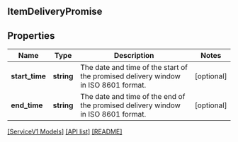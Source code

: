 ## ItemDeliveryPromise

## Properties

Name | Type | Description | Notes
------------ | ------------- | ------------- | -------------
**start_time** | **string** | The date and time of the start of the promised delivery window in ISO 8601 format. | [optional]
**end_time** | **string** | The date and time of the end of the promised delivery window in ISO 8601 format. | [optional]

[[ServiceV1 Models]](../) [[API list]](../../Api) [[README]](../../../README.md)
